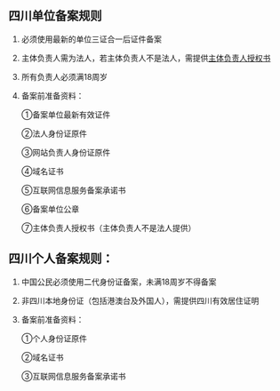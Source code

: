 ## 四川单位备案规则

1. 必须使用最新的单位三证合一后证件备案

2. 主体负责人需为法人，若主体负责人不是法人，需提供[主体负责人授权书](https://badownload.s3.cn-north-1.jdcloud-oss.com/buchongziliao/sichuan/shouquanshu.doc)

3. 所有负责人必须满18周岁

4. 备案前准备资料：

   ①备案单位最新有效证件

   ②法人身份证原件

   ③网站负责人身份证原件
   
   ④域名证书
   
   ⑤互联网信息服务备案承诺书

   ⑥备案单位公章
   
   ⑦主体负责人授权书（主体负责人不是法人提供）

## 四川个人备案规则：

1. 中国公民必须使用二代身份证备案，未满18周岁不得备案

2. 非四川本地身份证（包括港澳台及外国人），需提供四川有效居住证明

3. 备案前准备资料：

   ①个人身份证原件
   
   ②域名证书
   
   ③互联网信息服务备案承诺书
